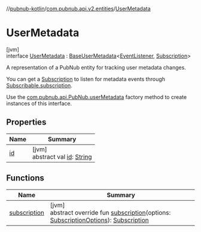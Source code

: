 //[pubnub-kotlin](../../../index.md)/[com.pubnub.api.v2.entities](../index.md)/[UserMetadata](index.md)

# UserMetadata

[jvm]\
interface [UserMetadata](index.md) : [BaseUserMetadata](../../../../pubnub-gson/com.pubnub.api.v2.entities/-base-user-metadata/index.md)&lt;[EventListener](../../com.pubnub.api.v2.callbacks/-event-listener/index.md), [Subscription](../../com.pubnub.api.v2.subscriptions/-subscription/index.md)&gt; 

A representation of a PubNub entity for tracking user metadata changes.

You can get a [Subscription](../../com.pubnub.api.v2.subscriptions/-subscription/index.md) to listen for metadata events through [Subscribable.subscription](../../../../pubnub-gson/com.pubnub.api.v2.entities/-subscribable/subscription.md).

Use the [com.pubnub.api.PubNub.userMetadata](../../../../pubnub-gson/pubnub-gson/com.pubnub.api/-pub-nub/user-metadata.md) factory method to create instances of this interface.

## Properties

| Name | Summary |
|---|---|
| [id](index.md#-195509711%2FProperties%2F51989805) | [jvm]<br>abstract val [id](index.md#-195509711%2FProperties%2F51989805): [String](https://kotlinlang.org/api/latest/jvm/stdlib/kotlin/-string/index.html) |

## Functions

| Name | Summary |
|---|---|
| [subscription](index.md#991013829%2FFunctions%2F51989805) | [jvm]<br>abstract override fun [subscription](index.md#991013829%2FFunctions%2F51989805)(options: [SubscriptionOptions](../../../../pubnub-gson/com.pubnub.api.v2.subscriptions/-subscription-options/index.md)): [Subscription](../../com.pubnub.api.v2.subscriptions/-subscription/index.md) |
